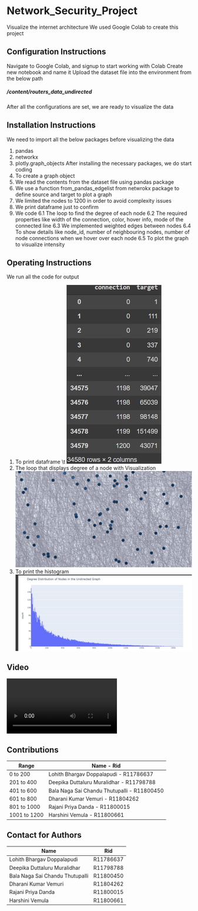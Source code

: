 # Network_Security_Project
Visualize the internet architecture
We used Google Colab to create this project

## Configuration Instructions
Navigate to Google Colab, and signup to start working with Colab
Create new notebook and name it
Upload the dataset file into the environment from the below path
##### /content/routers_data_undirected

After all the configurations are set, we are ready to visualize the data

## Installation Instructions
We need to import all the below packages before visualizing the data
1. pandas
2. networkx
3. plotly.graph_objects
After installing the necessary packages, we do start coding
1. To create a graph object
2. We read the contents from the dataset file using pandas package
3. We use a function from_pandas_edgelist from netwrokx package to define source and target to plot a graph
4. We limited the nodes to 1200 in order to avoid complexity issues
5. We print dataframe just to confirm 
6. We code 
6.1 The loop to find the degree of each node
6.2 The required properties like width of the connection, color, hover info, mode of the connected line
6.3 We implemented weighted edges between nodes
6.4 To show details like node_id, number of neighbouring nodes, number of node connections when we hover over each node
6.5 To plot the graph to visualize intensity



## Operating Instructions
We run all the code for output
1. To print dataframe \t
  ![DataFrame](ScreenShots/DataFrame.jpeg)
2. The loop that displays degree of a node with Visualization
  ![Output](ScreenShots/Visual.jpeg)
3. To print the histogram
  ![Histogram](ScreenShots/Histogram.jpeg) 

## Video
![Presentation](Video.mp4)


## Contributions
| Range | Name - Rid |
| ---  | --- |
|0 to 200 |     Lohith Bhargav Doppalapudi - R11786637
|201 to 400 |   Deepika Duttaluru Muralidhar - R11798788
|401 to 600  |    Bala Naga Sai Chandu Thutupalli - R11800450
|601 to 800    |     Dharani Kumar Vemuri - R11804262
|801 to 1000    |     Rajani Priya Danda - R11800015
|1001 to 1200 |   Harshini Vemula - R11800661

## Contact for Authors
| Name | Rid |
| --- | --- |
|Lohith Bhargav Doppalapudi | R11786637 |
|Deepika Duttaluru Muralidhar | R11798788 |
|Bala Naga Sai Chandu Thutupalli | R11800450 |
|Dharani Kumar Vemuri | R11804262 |
|Rajani Priya Danda | R11800015 |
|Harshini Vemula | R11800661 |
